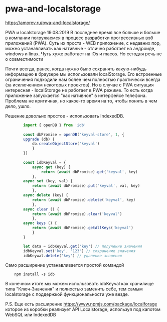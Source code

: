 

# pwa-and-localstorage


https://amorev.ru/pwa-and-localstorage/

PWA и localstorage
19.08.2019
В последнее время все больше и больше в компании погружаемся в процесс разработки прогрессивных вэб приложений (PWA). Суть их проста - WEB приложение, с недавних пор, можно устанавливать как нативные - отлично работает на андроиде, windows и linux. Чуть хуже работает на iOs и macos. Но сегодня речь не о совместимости


Почти всегда, ранее, когда нужно было сохранять какую-нибудь информацию в браузере мы использовали localStorage. Его встроенные ограничения подходили нам более чем полностью практически всегда (за исключением некоторых проектов). Но в случае с PWA ситуация интересная - localStorage не работает в PWA режиме. То есть когда приложение запускается "как нативное" в интерфейсе телефона. Проблема не критичная, но какое-то время на то, чтобы понять в чем дело, ушло.

Решение довольно простое - использовать IndexedDB.
        
```javascript 
        import { openDB } from 'idb'
        
        const dbPromise = openDB('keyval-store', 1, {
        upgrade (db) {
            db.createObjectStore('keyval')
            }
        })
        
        const idbKeyval = {
            async get (key) {
                return (await dbPromise).get('keyval', key)
            },
        async set (key, val) {
            return (await dbPromise).put('keyval', val, key)
            },
        async delete (key) {
            return (await dbPromise).delete('keyval', key)
            },
        async clear () {
            return (await dbPromise).clear('keyval')
            },
        async keys () {
            return (await dbPromise).getAllKeys('keyval')
            }
        }

        let data = idbKeyval.get('key') // получение значения
        idbKeyval.set('key', '123') // сохранение значения
        idbKeywal.delete('key') // удаление значения
```
Само расширение устанавливается простой командой

        npm install -s idb

В конечном итоге мы можем использовать idbKeyval как хранилище типа "Ключ-Значения" и полностью заменить себе, тем самым localstorage с поддержкой функциональности уже везде.

P.S. Еще есть расширение https://www.npmjs.com/package/localforage которое из коробки реализует API Localstorage, используя под капотом WebSQL или IndexedDB

